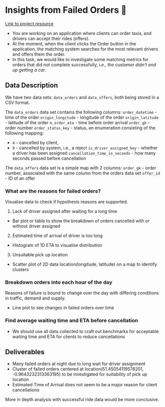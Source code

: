 # Insights from Failed Orders 🚙

[Link to project resource](https://platform.stratascratch.com/data-projects/insights-failed-orders)

- You are working on an application where clients can order taxis, and drivers can accept their rides (offers).
- At the moment, when the client clicks the Order button in the application, the matching system searches for the most relevant drivers and offers them the order.
- In this task, we would like to investigate some matching metrics for orders that did not complete successfully, *i.e., the customer didn't end up getting a car.*

## Data Description
We have two data sets: `data_orders` and `data_offers`, both being stored in a CSV format.  

The `data_orders` data set contains the following columns:
`order_datetime` - time of the order
`origin_longitude` - longitude of the order
`origin_latitude` - latitude of the order
`m_order_eta` - time before order arrival
`order_gk` - order number
`order_status_key` - status, an enumeration consisting of the following mapping:
- `4` - cancelled by client,
- `9` - cancelled by system, i.e., a reject
`is_driver_assigned_key` - whether a driver has been assigned
`cancellation_time_in_seconds` - how many seconds passed before cancellation 

The `data_offers` data set is a simple map with 2 columns:
`order_gk` - order number, associated with the same column from the orders data set
`offer_id` - ID of an offer

### What are the reasons for failed orders?
Visualise data to check if hypothesis reasons are supported.

1. Lack of driver assigned after waiting for a long time
- Bar plot or table to show the breakdown of orders cancelled with or without driver assigned

2. Estimated time of arrival of driver is too long
- Histogram of 1D ETA to visualise distribution

3. Unsuitable pick up location
- Scatter plot of 2D data location(longitude, latitude) on a map to identify clusters

### Breakdown orders into each hour of the day
Reasons of failure is bound to change over the day with differing conditions in traffic, demand and supply.
- Line plot to see changes in failed orders over time

### Find average waiting time and ETA before cancellation
- We should use all data collected to craft out benchmarks for acceptable waiting time and ETA for clients to reduce cancellations

## Deliverables
- Many failed orders at night due to long wait for driver assignment
- Cluster of failed orders centered at location(51.45054119578201, -0.9643232313363195) to be investigated for suitability of pick up location
- Estimated Time of Arrival does not seem to be a major reason for client cancellations

More in depth analysis with successful ride data would be more conclusive.
